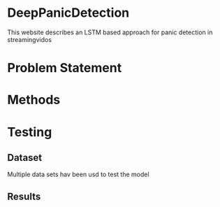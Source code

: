 # DeepPanicDetection
This website describes an LSTM based approach for panic detection in streamingvidos

# Problem Statement

# Methods

# Testing

## Dataset
Multiple data sets hav been usd to test the model

## Results

